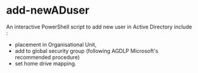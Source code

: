# add-newADuser
An interactive PowerShell script to add new user in Active Directory include : 
  - placement in Organisational Unit,
  - add to global security group (following AGDLP Microsoft's recommended procedure)
  - set home drive mapping.
